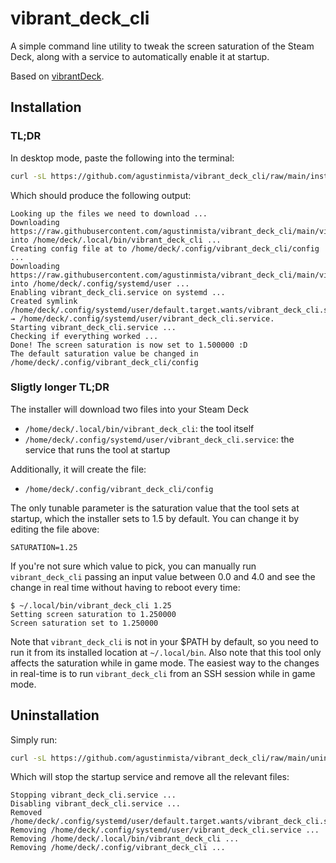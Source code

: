 # vibrant_deck_cli

A simple command line utility to tweak the screen saturation of the Steam Deck, along with a service to automatically enable it at startup.

Based on [vibrantDeck](https://github.com/libvibrant/vibrantDeck).

## Installation

### TL;DR

In desktop mode, paste the following into the terminal:

```bash
curl -sL https://github.com/agustinmista/vibrant_deck_cli/raw/main/install.sh | sh
```

Which should produce the following output:

```
Looking up the files we need to download ...
Downloading https://raw.githubusercontent.com/agustinmista/vibrant_deck_cli/main/vibrant_deck_cli into /home/deck/.local/bin/vibrant_deck_cli ...
Creating config file at to /home/deck/.config/vibrant_deck_cli/config ...
Downloading https://raw.githubusercontent.com/agustinmista/vibrant_deck_cli/main/vibrant_deck_cli.service into /home/deck/.config/systemd/user ...
Enabling vibrant_deck_cli.service on systemd ...
Created symlink /home/deck/.config/systemd/user/default.target.wants/vibrant_deck_cli.service → /home/deck/.config/systemd/user/vibrant_deck_cli.service.
Starting vibrant_deck_cli.service ...
Checking if everything worked ...
Done! The screen saturation is now set to 1.500000 :D
The default saturation value be changed in /home/deck/.config/vibrant_deck_cli/config
```

### Sligtly longer TL;DR

The installer will download two files into your Steam Deck

* `/home/deck/.local/bin/vibrant_deck_cli`: the tool itself
* `/home/deck/.config/systemd/user/vibrant_deck_cli.service`: the service that runs the tool at startup

Additionally, it will create the file:

* `/home/deck/.config/vibrant_deck_cli/config`

The only tunable parameter is the saturation value that the tool sets at startup, which the installer sets to 1.5 by default. You can change it by editing the file above:

```
SATURATION=1.25
```

If you're not sure which value to pick, you can manually run `vibrant_deck_cli` passing an input value between 0.0 and 4.0 and see the change in real time without having to reboot every time:

```
$ ~/.local/bin/vibrant_deck_cli 1.25
Setting screen saturation to 1.250000
Screen saturation set to 1.250000
```

Note that `vibrant_deck_cli` is not in your $PATH by default, so you need to run it from its installed location at `~/.local/bin`. Also note that this tool only affects the saturation while in game mode. The easiest way to the changes in real-time is to run `vibrant_deck_cli` from an SSH session while in game mode.

## Uninstallation

Simply run:

```bash
curl -sL https://github.com/agustinmista/vibrant_deck_cli/raw/main/uninstall.sh | sh
```

Which will stop the startup service and remove all the relevant files:

```
Stopping vibrant_deck_cli.service ...
Disabling vibrant_deck_cli.service ...
Removed /home/deck/.config/systemd/user/default.target.wants/vibrant_deck_cli.service.
Removing /home/deck/.config/systemd/user/vibrant_deck_cli.service ...
Removing /home/deck/.local/bin/vibrant_deck_cli ...
Removing /home/deck/.config/vibrant_deck_cli ...
```
